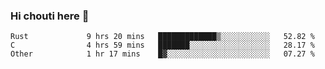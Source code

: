 ### Hi chouti here 👋


<!--START_SECTION:waka-->

```text
Rust             9 hrs 20 mins   █████████████▒░░░░░░░░░░░   52.82 %
C                4 hrs 59 mins   ███████░░░░░░░░░░░░░░░░░░   28.17 %
Other            1 hr 17 mins    █▓░░░░░░░░░░░░░░░░░░░░░░░   07.27 %
```

<!--END_SECTION:waka-->

<!--
**l0nl1f3/l0nl1f3** is a ✨ _special_ ✨ repository because its `README.md` (this file) appears on your GitHub profile.

Here are some ideas to get you started:

- 🔭 I’m currently working on ...
- 🌱 I’m currently learning ...
- 👯 I’m looking to collaborate on ...
- 🤔 I’m looking for help with ...
- 💬 Ask me about ...
- 📫 How to reach me: ...
- 😄 Pronouns: ...
- ⚡ Fun fact: ...
-->
